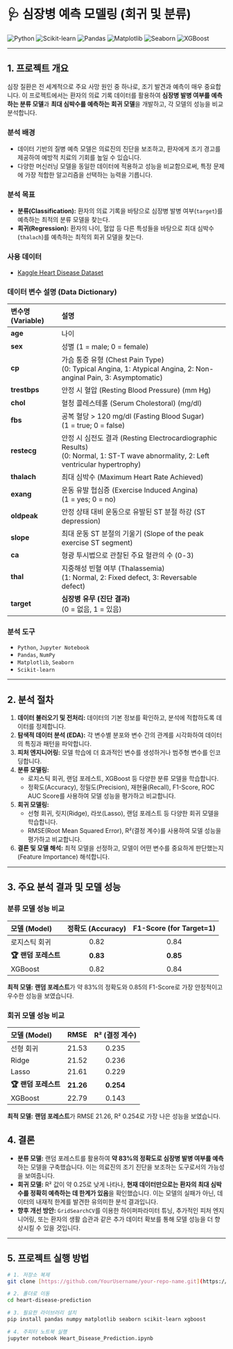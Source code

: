 # 🩺 심장병 예측 모델링 (회귀 및 분류)

![Python](https://img.shields.io/badge/python-3.x-blue?logo=python)
![Scikit-learn](https://img.shields.io/badge/scikit--learn-1.x-orange?logo=scikit-learn)
![Pandas](https://img.shields.io/badge/pandas-2.x-blue?logo=pandas)
![Matplotlib](https://img.shields.io/badge/matplotlib-3.x-blue?logo=matplotlib)
![Seaborn](https://img.shields.io/badge/seaborn-0.x-blue?logo=seaborn)
![XGBoost](https://img.shields.io/badge/XGBoost-purple?logo=xgboost)

---

## 1. 프로젝트 개요

심장 질환은 전 세계적으로 주요 사망 원인 중 하나로, 조기 발견과 예측이 매우 중요합니다. 이 프로젝트에서는 환자의 의료 기록 데이터를 활용하여 **심장병 발병 여부를 예측하는 분류 모델**과 **최대 심박수를 예측하는 회귀 모델**을 개발하고, 각 모델의 성능을 비교 분석합니다.

### 분석 배경
- 데이터 기반의 질병 예측 모델은 의료진의 진단을 보조하고, 환자에게 조기 경고를 제공하여 예방적 치료의 기회를 높일 수 있습니다.
- 다양한 머신러닝 모델을 동일한 데이터에 적용하고 성능을 비교함으로써, 특정 문제에 가장 적합한 알고리즘을 선택하는 능력을 기릅니다.

### 분석 목표
- **분류(Classification):** 환자의 의료 기록을 바탕으로 심장병 발병 여부(`target`)를 예측하는 최적의 분류 모델을 찾는다.
- **회귀(Regression):** 환자의 나이, 혈압 등 다른 특성들을 바탕으로 최대 심박수(`thalach`)를 예측하는 최적의 회귀 모델을 찾는다.

### 사용 데이터
- [Kaggle Heart Disease Dataset](https://www.kaggle.com/datasets/redwankarimsony/heart-disease-data)

### 데이터 변수 설명 (Data Dictionary)

| 변수명 (Variable) | 설명 |
| :--- | :--- |
| **age** | 나이 |
| **sex** | 성별 (1 = male; 0 = female) |
| **cp** | 가슴 통증 유형 (Chest Pain Type) <br> (0: Typical Angina, 1: Atypical Angina, 2: Non-anginal Pain, 3: Asymptomatic) |
| **trestbps** | 안정 시 혈압 (Resting Blood Pressure) (mm Hg) |
| **chol** | 혈청 콜레스테롤 (Serum Cholestoral) (mg/dl) |
| **fbs** | 공복 혈당 > 120 mg/dl (Fasting Blood Sugar) <br> (1 = true; 0 = false) |
| **restecg** | 안정 시 심전도 결과 (Resting Electrocardiographic Results) <br> (0: Normal, 1: ST-T wave abnormality, 2: Left ventricular hypertrophy) |
| **thalach** | 최대 심박수 (Maximum Heart Rate Achieved) |
| **exang** | 운동 유발 협심증 (Exercise Induced Angina) <br> (1 = yes; 0 = no) |
| **oldpeak** | 안정 상태 대비 운동으로 유발된 ST 분절 하강 (ST depression) |
| **slope** | 최대 운동 ST 분절의 기울기 (Slope of the peak exercise ST segment) |
| **ca** | 형광 투시법으로 관찰된 주요 혈관의 수 (0-3) |
| **thal** | 지중해성 빈혈 여부 (Thalassemia) <br> (1: Normal, 2: Fixed defect, 3: Reversable defect) |
| **target** | **심장병 유무 (진단 결과)** <br> (0 = 없음, 1 = 있음) |

### 분석 도구
- `Python`, `Jupyter Notebook`
- `Pandas`, `NumPy`
- `Matplotlib`, `Seaborn`
- `Scikit-learn`

---

## 2. 분석 절차
1.  **데이터 불러오기 및 전처리:** 데이터의 기본 정보를 확인하고, 분석에 적합하도록 데이터를 정제합니다.
2.  **탐색적 데이터 분석 (EDA):** 각 변수별 분포와 변수 간의 관계를 시각화하여 데이터의 특징과 패턴을 파악합니다.
3.  **피처 엔지니어링:** 모델 학습에 더 효과적인 변수를 생성하거나 범주형 변수를 인코딩합니다.
4.  **분류 모델링:**
    - 로지스틱 회귀, 랜덤 포레스트, XGBoost 등 다양한 분류 모델을 학습합니다.
    - 정확도(Accuracy), 정밀도(Precision), 재현율(Recall), F1-Score, ROC AUC Score를 사용하여 모델 성능을 평가하고 비교합니다.
5.  **회귀 모델링:**
    - 선형 회귀, 릿지(Ridge), 라쏘(Lasso), 랜덤 포레스트 등 다양한 회귀 모델을 학습합니다.
    - RMSE(Root Mean Squared Error), R²(결정 계수)를 사용하여 모델 성능을 평가하고 비교합니다.
6.  **결론 및 모델 해석:** 최적 모델을 선정하고, 모델이 어떤 변수를 중요하게 판단했는지(Feature Importance) 해석합니다.

---

## 3. 주요 분석 결과 및 모델 성능

### 분류 모델 성능 비교

| 모델 (Model) | 정확도 (Accuracy) | F1-Score (for Target=1) |
| :--- | :---: | :---: |
| 로지스틱 회귀 | 0.82 | 0.84 |
| **🏆 랜덤 포레스트** | **0.83** | **0.85** |
| XGBoost | 0.82 | 0.84 |

**최적 모델:** **랜덤 포레스트**가 약 83%의 정확도와 0.85의 F1-Score로 가장 안정적이고 우수한 성능을 보였습니다.


### 회귀 모델 성능 비교

| 모델 (Model) | RMSE | R² (결정 계수) |
| :--- | :---: | :---: |
| 선형 회귀 | 21.53 | 0.235 |
| Ridge | 21.52 | 0.236 |
| Lasso | 21.61 | 0.229 |
| **🏆 랜덤 포레스트** | **21.26** | **0.254** |
| XGBoost | 22.79 | 0.143 |

**최적 모델:** **랜덤 포레스트**가 RMSE 21.26, R² 0.254로 가장 나은 성능을 보였습니다.

## 4. 결론

-   **분류 모델:** 랜덤 포레스트를 활용하여 **약 83%의 정확도로 심장병 발병 여부를 예측**하는 모델을 구축했습니다. 이는 의료진의 조기 진단을 보조하는 도구로서의 가능성을 보여줍니다.
-   **회귀 모델:** R² 값이 약 0.25로 낮게 나타나, **현재 데이터만으로는 환자의 최대 심박수를 정확히 예측하는 데 한계가 있음**을 확인했습니다. 이는 모델의 실패가 아닌, 데이터의 내재적 한계를 발견한 유의미한 분석 결과입니다.
-   **향후 개선 방안:** `GridSearchCV`를 이용한 하이퍼파라미터 튜닝, 추가적인 피처 엔지니어링, 또는 환자의 생활 습관과 같은 추가 데이터 확보를 통해 모델 성능을 더 향상시킬 수 있을 것입니다.


---

## 5. 프로젝트 실행 방법

```bash
# 1. 저장소 복제
git clone [https://github.com/YourUsername/your-repo-name.git](https://github.com/YourUsername/your-repo-name.git)

# 2. 폴더로 이동
cd heart-disease-prediction

# 3. 필요한 라이브러리 설치
pip install pandas numpy matplotlib seaborn scikit-learn xgboost

# 4. 주피터 노트북 실행
jupyter notebook Heart_Disease_Prediction.ipynb